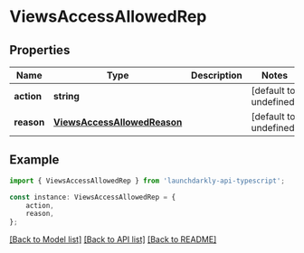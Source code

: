 # ViewsAccessAllowedRep


## Properties

Name | Type | Description | Notes
------------ | ------------- | ------------- | -------------
**action** | **string** |  | [default to undefined]
**reason** | [**ViewsAccessAllowedReason**](ViewsAccessAllowedReason.md) |  | [default to undefined]

## Example

```typescript
import { ViewsAccessAllowedRep } from 'launchdarkly-api-typescript';

const instance: ViewsAccessAllowedRep = {
    action,
    reason,
};
```

[[Back to Model list]](../README.md#documentation-for-models) [[Back to API list]](../README.md#documentation-for-api-endpoints) [[Back to README]](../README.md)
